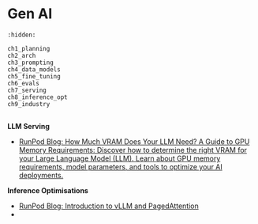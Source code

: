 # Gen AI

<!--
```{toctree}
:hidden:

use_cases/index
rag/index
rag_implementation
agents/index
inference_optimization/index
deploying_llms/index
evaluation/index
langchain
```
-->


```{toctree}
:hidden:

ch1_planning
ch2_arch
ch3_prompting
ch4_data_models
ch5_fine_tuning
ch6_evals
ch7_serving
ch8_inference_opt
ch9_industry
```


##

### 




**LLM Serving**
- [RunPod Blog: How Much VRAM Does Your LLM Need? A Guide to GPU Memory Requirements: Discover how to determine the right VRAM for your Large Language Model (LLM). Learn about GPU memory requirements, model parameters, and tools to optimize your AI deployments.](https://blog.runpod.io/understanding-vram-and-how-much-your-llm-needs/)

**Inference Optimisations**
- [RunPod Blog: Introduction to vLLM and PagedAttention](https://blog.runpod.io/introduction-to-vllm-and-how-to-run-vllm-on-runpod-serverless/)
- 